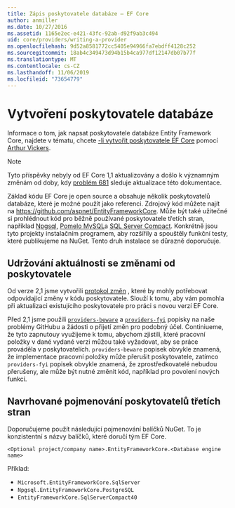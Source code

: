 ```yaml
---
title: Zápis poskytovatele databáze – EF Core
author: anmiller
ms.date: 10/27/2016
ms.assetid: 1165e2ec-e421-43fc-92ab-d92f9ab3c494
uid: core/providers/writing-a-provider
ms.openlocfilehash: 9d52a8581772cc5405e94966fa7ebdff4128c252
ms.sourcegitcommit: 18ab4c349473d94b15b4ca977df12147db07b77f
ms.translationtype: MT
ms.contentlocale: cs-CZ
ms.lasthandoff: 11/06/2019
ms.locfileid: "73654779"
---
```

# <a name="writing-a-database-provider"></a>Vytvoření poskytovatele databáze

Informace o tom, jak napsat poskytovatele databáze Entity Framework Core, najdete v tématu, chcete [-li vytvořit poskytovatele EF Core](https://blog.oneunicorn.com/2016/11/11/so-you-want-to-write-an-ef-core-provider/) pomocí [Arthur Vickers](https://github.com/ajcvickers).

> [!NOTE]
> Tyto příspěvky nebyly od EF Core 1,1 aktualizovány a došlo k významným změnám od doby, kdy [problém 681](https://github.com/aspnet/EntityFramework.Docs/issues/681) sleduje aktualizace této dokumentace.

Základ kódu EF Core je open source a obsahuje několik poskytovatelů databáze, které je možné použít jako referenci. Zdrojový kód můžete najít na <https://github.com/aspnet/EntityFrameworkCore>. Může být také užitečné si prohlédnout kód pro běžně používané poskytovatele třetích stran, například [Npgsql](https://github.com/npgsql/Npgsql.EntityFrameworkCore.PostgreSQL), [Pomelo MySQL](https://github.com/PomeloFoundation/Pomelo.EntityFrameworkCore.MySql)a [SQL Server Compact](https://github.com/ErikEJ/EntityFramework.SqlServerCompact). Konkrétně jsou tyto projekty instalačním programem, aby rozšířily a spouštěly funkční testy, které publikujeme na NuGet. Tento druh instalace se důrazně doporučuje.

## <a name="keeping-up-to-date-with-provider-changes"></a>Udržování aktuálnosti se změnami od poskytovatele

Od verze 2,1 jsme vytvořili [protokol změn](provider-log.md) , které by mohly potřebovat odpovídající změny v kódu poskytovatele. Slouží k tomu, aby vám pomohla při aktualizaci existujícího poskytovatele pro práci s novou verzí EF Core.

Před 2,1 jsme použili [`providers-beware`](https://github.com/aspnet/EntityFrameworkCore/labels/providers-beware) a [`providers-fyi`](https://github.com/aspnet/EntityFrameworkCore/labels/providers-fyi) popisky na naše problémy GitHubu a žádosti o přijetí změn pro podobný účel. Continiueme, že tyto zapnutouy využijeme k tomu, abychom zjistili, které pracovní položky v dané vydané verzi můžou také vyžadovat, aby se práce prováděla v poskytovatelích. `providers-beware` popisek obvykle znamená, že implementace pracovní položky může přerušit poskytovatele, zatímco `providers-fyi` popisek obvykle znamená, že zprostředkovatelé nebudou přerušeny, ale může být nutné změnit kód, například pro povolení nových funkcí.

## <a name="suggested-naming-of-third-party-providers"></a>Navrhované pojmenování poskytovatelů třetích stran

Doporučujeme použít následující pojmenování balíčků NuGet. To je konzistentní s názvy balíčků, které doručí tým EF Core.

`<Optional project/company name>.EntityFrameworkCore.<Database engine name>`

Příklad:

* `Microsoft.EntityFrameworkCore.SqlServer`
* `Npgsql.EntityFrameworkCore.PostgreSQL`
* `EntityFrameworkCore.SqlServerCompact40`

